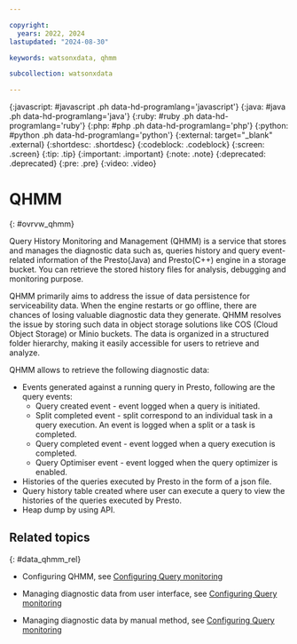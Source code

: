```yaml
---

copyright:
  years: 2022, 2024
lastupdated: "2024-08-30"

keywords: watsonxdata, qhmm

subcollection: watsonxdata

---
```


{:javascript: #javascript .ph data-hd-programlang='javascript'}
{:java: #java .ph data-hd-programlang='java'}
{:ruby: #ruby .ph data-hd-programlang='ruby'}
{:php: #php .ph data-hd-programlang='php'}
{:python: #python .ph data-hd-programlang='python'}
{:external: target="_blank" .external}
{:shortdesc: .shortdesc}
{:codeblock: .codeblock}
{:screen: .screen}
{:tip: .tip}
{:important: .important}
{:note: .note}
{:deprecated: .deprecated}
{:pre: .pre}
{:video: .video}

# QHMM
{: #ovrvw_qhmm}


Query History Monitoring and Management (QHMM) is a service that stores and manages the diagnostic data such as, queries history and query event-related information of the Presto(Java) and Presto(C++) engine in a storage bucket. You can retrieve the stored history files for analysis, debugging and monitoring purpose.

QHMM primarily aims to address the issue of data persistence for serviceability data. When the engine restarts or go offline, there are chances of losing valuable diagnostic data they generate. QHMM resolves the issue by storing such data in object storage solutions like COS (Cloud Object Storage) or Minio buckets. The data is organized in a structured folder hierarchy, making it easily accessible for users to retrieve and analyze.

QHMM allows to retrieve the following diagnostic data:
* Events generated against a running query in Presto, following are the query events:
    * Query created event - event logged when a query is initiated.
    * Split completed event - split correspond to an individual task in a query execution. An event is logged when a split or a task is completed.
    * Query completed event - event logged when a query execution is completed.
    * Query Optimiser event - event logged when the query optimizer is enabled.
* Histories of the queries executed by Presto in the form of a json file.
* Query history table created where user can execute a query to view the histories of the queries executed by Presto.
* Heap dump by using API.



## Related topics
{: #data_qhmm_rel}

* Configuring QHMM, see [Configuring Query monitoring](watsonxdata?topic=watsonxdata-qhmm)

* Managing diagnostic data from user interface, see [Configuring Query monitoring](watsonxdata?topic=watsonxdata-ret_qhmm)

* Managing diagnostic data by manual method, see [Configuring Query monitoring](watsonxdata?topic=watsonxdata-mon_mng)
